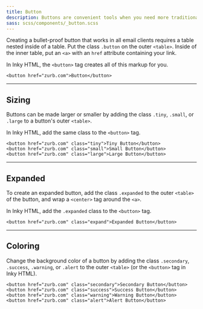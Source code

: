 ```yaml
---
title: Button
description: Buttons are convenient tools when you need more traditional actions. To that end, Foundation has many easy to use button styles that you can customize or override to fit your needs.
sass: scss/components/_button.scss
---
```


Creating a bullet-proof button that works in all email clients requires a table nested inside of a table. Put the class `.button` on the outer `<table>`. Inside of the inner table, put an `<a>` with an `href` attribute containing your link.

In Inky HTML, the `<button>` tag creates all of this markup for you.

```inky_example
<button href="zurb.com">Button</button>
```

---

## Sizing

Buttons can be made larger or smaller by adding the class `.tiny`, `.small`, or `.large` to a button's outer `<table>`.

In Inky HTML, add the same class to the `<button>` tag.

```inky_example
<button href="zurb.com" class="tiny">Tiny Button</button>
<button href="zurb.com" class="small">Small Button</button>
<button href="zurb.com" class="large">Large Button</button>
```

---

## Expanded

To create an expanded button, add the class `.expanded` to the outer `<table>` of the button, and wrap a `<center>` tag around the `<a>`.

In Inky HTML, add the `.expanded` class to the `<button>` tag.

```inky_example
<button href="zurb.com" class="expand">Expanded Button</button>
```

---

## Coloring

Change the background color of a button by adding the class `.secondary`, `.success`, `.warning`, or `.alert` to the outer `<table>` (or the `<button>` tag in Inky HTML).

```inky_example
<button href="zurb.com" class="secondary">Secondary Button</button>
<button href="zurb.com" class="success">Success Button</button>
<button href="zurb.com" class="warning">Warning Button</button>
<button href="zurb.com" class="alert">Alert Button</button>
```

